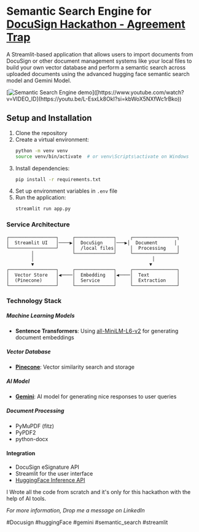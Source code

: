 # Semantic Search Engine for [DocuSign Hackathon - Agreement Trap](https://unlocked.devpost.com/)

A Streamlit-based application that allows users to import documents from DocuSign or other document management systems like your local files to build your own vector database and perform a semantic search across uploaded documents using the advanced hugging face semantic search model and Gemini Model.

[![Semantic Search Engine demo]([https://img.youtube.com/vi/VIDEO_ID/0.jpg](https://i.ytimg.com/vi/L-EsxLk8OkI/hqdefault.jpg?sqp=-oaymwEnCOADEI4CSFryq4qpAxkIARUAAIhCGAHYAQHiAQoIGBACGAY4AUAB&rs=AOn4CLDb-u8s77lUsGNPqBUNG7OPSro-jQ))]([https://www.youtube.com/watch?v=VIDEO_ID](https://youtu.be/L-EsxLk8OkI?si=kbWoX5NXfWc1rBko))

## Setup and Installation

1. Clone the repository
2. Create a virtual environment:
   ```bash
   python -m venv venv
   source venv/bin/activate  # or venv\Scripts\activate on Windows
   ```
3. Install dependencies:
   ```bash
   pip install -r requirements.txt
   ```
4. Set up environment variables in `.env` file
5. Run the application:
   ```bash
   streamlit run app.py
   ```

### Service Architecture

```
┌─────────────────┐     ┌──────────────┐     ┌────────────────┐
│  Streamlit UI   │────▶│  DocuSign    │───▶│  Document      │
└─────────────────┘     │  /local files│     │  Processing    │
         │              └──────────────┘     └────────────────┘
         │                                           │
         ▼                                          ▼
┌─────────────────┐     ┌──────────────┐     ┌────────────────┐
│  Vector Store   │◀────│  Embedding   │◀────│  Text          │
│  (Pinecone)     │     │  Service     │     │  Extraction    │
└─────────────────┘     └──────────────┘     └────────────────┘
```

### Technology Stack
    
 ##### Machine Learning Models
 - **Sentence Transformers**: Using [all-MiniLM-L6-v2](https://huggingface.co/sentence-transformers/all-MiniLM-L6-v2) for generating document embeddings
 
 
 ##### Vector Database
 - **[Pinecone](https://www.pinecone.io/)**: Vector similarity search and storage
 
 ##### AI Model
 - **[Gemini](https://www.gemini.com/)**: AI model for generating nice responses to user queries
             

 ##### Document Processing
 - PyMuPDF (fitz)
 - PyPDF2
 - python-docx
 
 #### Integration
 - DocuSign eSignature API
 - Streamlit for the user interface
 - [HuggingFace Inference API](https://huggingface.co/docs/api-inference/index)



  I Wrote all the code from scratch and it's only for this hackathon with the help of AI tools.
   
   *For more information, Drop me a message on LinkedIn*

   #Docusign #huggingFace #gemini #semantic_search #streamlit
